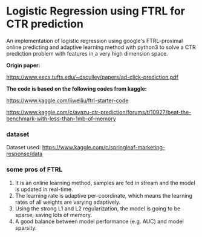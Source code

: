 # Logistic Regression using FTRL for CTR prediction

An implementation of logistic regression using google's FTRL-proximal online predicting and adaptive learning method with python3 to solve a CTR prediction problem with features in a very high dimension space.

**Origin paper:** 

https://www.eecs.tufts.edu/~dsculley/papers/ad-click-prediction.pdf 

**The code is based on the following codes from kaggle:**

https://www.kaggle.com/jiweiliu/ftrl-starter-code

https://www.kaggle.com/c/avazu-ctr-prediction/forums/t/10927/beat-the-benchmark-with-less-than-1mb-of-memory

### dataset
Dataset used: https://www.kaggle.com/c/springleaf-marketing-response/data

### some pros of FTRL
1. It is an online learning method, samples are fed in stream and the model is updated in real-time.
2. The learning rate is adaptive per-coordinate, which means the learning rates of all weights are varying adaptively.
3. Using the strong L1 and L2 regularization, the model is going to be sparse, saving lots of memory.
4. A good balance between model performance (e.g. AUC) and model sparsity.
